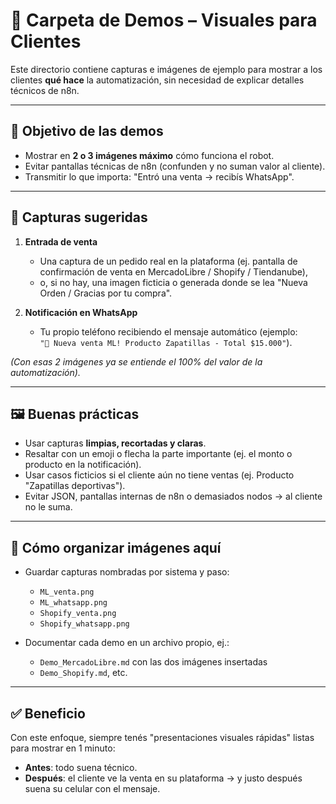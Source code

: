 # 🎥 Carpeta de Demos – Visuales para Clientes

Este directorio contiene capturas e imágenes de ejemplo para mostrar a los clientes **qué hace** la automatización, sin necesidad de explicar detalles técnicos de n8n.

---

## 🎯 Objetivo de las demos
- Mostrar en **2 o 3 imágenes máximo** cómo funciona el robot.  
- Evitar pantallas técnicas de n8n (confunden y no suman valor al cliente).  
- Transmitir lo que importa: "Entró una venta → recibís WhatsApp".

---

## 📸 Capturas sugeridas

1. **Entrada de venta**  
   - Una captura de un pedido real en la plataforma (ej. pantalla de confirmación de venta en MercadoLibre / Shopify / Tiendanube),  
   - o, si no hay, una imagen ficticia o generada donde se lea "Nueva Orden / Gracias por tu compra".

2. **Notificación en WhatsApp**  
   - Tu propio teléfono recibiendo el mensaje automático (ejemplo:  
     `"🔔 Nueva venta ML! Producto Zapatillas - Total $15.000"`).

*(Con esas 2 imágenes ya se entiende el 100% del valor de la automatización).*

---

## 🖼️ Buenas prácticas
- Usar capturas **limpias, recortadas y claras**.  
- Resaltar con un emoji o flecha la parte importante (ej. el monto o producto en la notificación).  
- Usar casos ficticios si el cliente aún no tiene ventas (ej. Producto "Zapatillas deportivas").  
- Evitar JSON, pantallas internas de n8n o demasiados nodos → al cliente no le suma.

---

## 🧩 Cómo organizar imágenes aquí
- Guardar capturas nombradas por sistema y paso:  
  - `ML_venta.png`  
  - `ML_whatsapp.png`  
  - `Shopify_venta.png`  
  - `Shopify_whatsapp.png`

- Documentar cada demo en un archivo propio, ej.:  
  - `Demo_MercadoLibre.md` con las dos imágenes insertadas  
  - `Demo_Shopify.md`, etc.

---

## ✅ Beneficio
Con este enfoque, siempre tenés "presentaciones visuales rápidas" listas para mostrar en 1 minuto:  
- **Antes**: todo suena técnico.  
- **Después**: el cliente ve la venta en su plataforma → y justo después suena su celular con el mensaje.  
